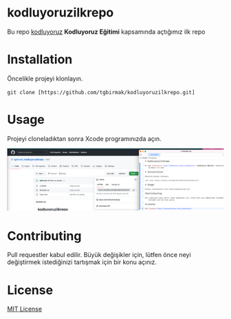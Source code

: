 # kodluyoruzilkrepo

Bu repo [kodluyoruz](https://kodluyoruz.org/tr/kodluyoruz/) **Kodluyoruz Eğitimi** kapsamında açtığımız ilk repo

# Installation

Öncelikle projeyi klonlayın.

`git clone [https://github.com/tgbirmak/kodluyoruzilkrepo.git]`

# Usage

Projeyi cloneladıktan sonra Xcode programınızda açın.

![tugbairmak](https://github.com/tgbirmak/kodluyoruzilkrepo/blob/main/ss.png)

# Contributing

Pull requestler kabul edilir. Büyük değişikler için, lütfen önce neyi değiştirmek istediğinizi tartışmak için bir konu açınız.

# License

[MIT License](https://choosealicense.com/licenses/mit/)
